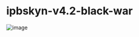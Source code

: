 # ipbskyn-v4.2-black-war
![image](https://github.com/mihaiofficialRO/ipbskyn-v4.2-black-war/assets/29628232/0c7a4455-4122-42a5-a5d0-cb4a1ec378b8)

